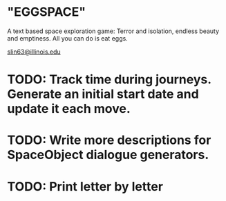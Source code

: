 # "EGGSPACE"

A text based space exploration game: Terror and isolation, endless beauty and emptiness.
All you can do is eat eggs.

slin63@illinois.edu


# TODO: Track time during journeys. Generate an initial start date and update it each move.
# TODO: Write more descriptions for SpaceObject dialogue generators.
# TODO: Print letter by letter
